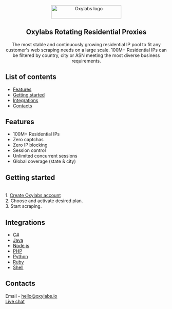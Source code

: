 <p align="center">
    <a href="https://oxylabs.io/"><img src="https://oxylabs.io/build/assets/images/Logo.e7281886e69d264f38d2a38c9f276d0a.svg" alt="Oxylabs logo" width="218" height="42"></a>
  </a>
</p>

<h2 align="center">
  Oxylabs Rotating Residential Proxies
</h2>

<p align="center">
The most stable and continuously growing residential IP pool to fit any customer's web scraping needs on a large scale. 100M+ Residential IPs can be filtered by country, city or ASN meeting the most diverse business requirements.
  
</p>

## List of contents

- [Features](#features)
- [Getting started](#getting-started)
- [Integrations](#integrations)
- [Contacts](#contacts)

## Features

 - 100M+ Residential IPs
 - Zero captchas
 - Zero IP blocking
 - Session control
 - Unlimited concurrent sessions
 - Global coverage (state & city)
  
## Getting started
<br> 1. [Create Oxylabs account](https://oxylabs.io)
<br> 2. Choose and activate desired plan.
<br> 3. Start scraping.


## Integrations

- [C#](https://github.com/oxylabs/product-integrations/tree/master/residential_proxies/CSharp)
- [Java](https://github.com/oxylabs/product-integrations/tree/master/residential_proxies/Java)
- [Node.js](https://github.com/oxylabs/product-integrations/tree/master/residential_proxies/Nodejs)
- [PHP](https://github.com/oxylabs/product-integrations/tree/master/residential_proxies/PHP)
- [Python](https://github.com/oxylabs/product-integrations/tree/master/residential_proxies/Python)
- [Ruby](https://github.com/oxylabs/product-integrations/tree/master/residential_proxies/Ruby)
- [Shell](https://github.com/oxylabs/product-integrations/tree/master/residential_proxies/Shell)



## Contacts
Email - hello@oxylabs.io
<br><a href="https://oxylabs.drift.click/oxybot">Live chat</a>
